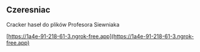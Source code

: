 
## Czeresniac

Cracker haseł do plików Profesora Siewniaka

[https://1a4e-91-218-61-3.ngrok-free.app](https://1a4e-91-218-61-3.ngrok-free.app)
